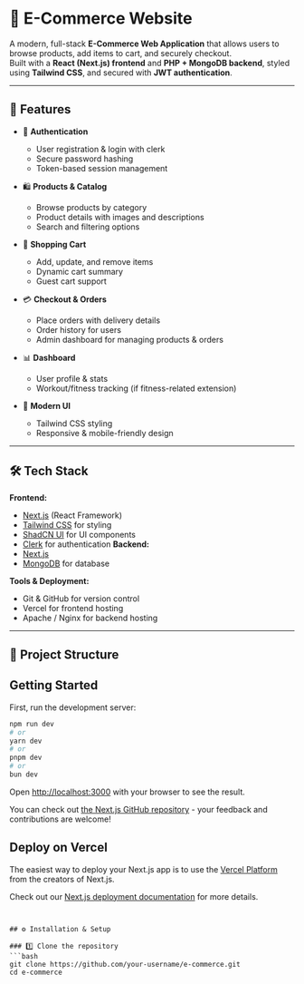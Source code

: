 # 🛒 E-Commerce Website

A modern, full-stack **E-Commerce Web Application** that allows users to browse products, add items to cart, and securely checkout.  
Built with a **React (Next.js) frontend** and **PHP + MongoDB backend**, styled using **Tailwind CSS**, and secured with **JWT authentication**.

---

## 🚀 Features

- 🔐 **Authentication**
  - User registration & login with clerk
  - Secure password hashing
  - Token-based session management

- 🛍️ **Products & Catalog**
  - Browse products by category
  - Product details with images and descriptions
  - Search and filtering options

- 🛒 **Shopping Cart**
  - Add, update, and remove items
  - Dynamic cart summary
  - Guest cart support

- 💳 **Checkout & Orders**
  - Place orders with delivery details
  - Order history for users
  - Admin dashboard for managing products & orders

- 📊 **Dashboard**
  - User profile & stats
  - Workout/fitness tracking (if fitness-related extension)

- 🎨 **Modern UI**
  - Tailwind CSS styling
  - Responsive & mobile-friendly design

---

## 🛠️ Tech Stack

**Frontend:**
- [Next.js](https://nextjs.org/) (React Framework)
- [Tailwind CSS](https://tailwindcss.com/) for styling
- [ShadCN UI](https://ui.shadcn.com/) for UI components
 - [Clerk](https://clerk.com/) for authentication
**Backend:**
- [Next.js](https://nextjs.org/) 
- [MongoDB](https://www.mongodb.com/) for database


**Tools & Deployment:**
- Git & GitHub for version control
- Vercel for frontend hosting
- Apache / Nginx for backend hosting

---

## 📂 Project Structure


## Getting Started

First, run the development server:

```bash
npm run dev
# or
yarn dev
# or
pnpm dev
# or
bun dev
```

Open [http://localhost:3000](http://localhost:3000) with your browser to see the result.


You can check out [the Next.js GitHub repository](https://github.com/vercel/next.js) - your feedback and contributions are welcome!

## Deploy on Vercel

The easiest way to deploy your Next.js app is to use the [Vercel Platform](https://vercel.com/new?utm_medium=default-template&filter=next.js&utm_source=create-next-app&utm_campaign=create-next-app-readme) from the creators of Next.js.

Check out our [Next.js deployment documentation](https://nextjs.org/docs/app/building-your-application/deploying) for more details.

```


## ⚙️ Installation & Setup

### 1️⃣ Clone the repository
```bash
git clone https://github.com/your-username/e-commerce.git
cd e-commerce
```